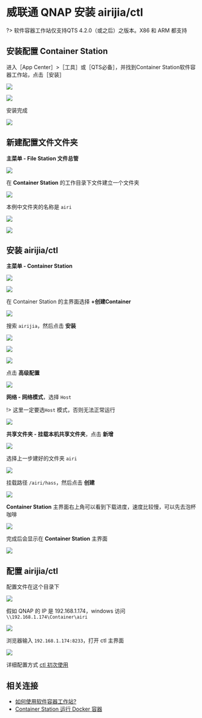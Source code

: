 # 威联通 QNAP 安装 airijia/ctl 

?> 软件容器工作站仅支持QTS 4.2.0（或之后）之版本。X86 和 ARM 都支持



## 安装配置 Container Station

进入［App Center］>［工具］或［QTS必备］，并找到Container Station软件容器工作站，点击［安装］

![](http://pic.airijia.com/doc/20181130165326.png)

![](http://pic.airijia.com/doc/20181130165418.png)

安装完成

![](http://pic.airijia.com/doc/20181130173821.png)






## 新建配置文件文件夹

**主菜单 - File Station 文件总管**

![](http://pic.airijia.com/doc/20181130180532.png)


在 **Container Station** 的工作目录下文件建立一个文件夹

![](http://pic.airijia.com/doc/20181130180802.png)

本例中文件夹的名称是 `airi`

![](http://pic.airijia.com/doc/20181130181017.png)

![](http://pic.airijia.com/doc/20181130181046.png)







## 安装 airijia/ctl


**主菜单 - Container Station**

![](http://pic.airijia.com/doc/20181130173806.png)


![](http://pic.airijia.com/doc/20181130173952.png)



在 Container Station 的主界面选择 **+创建Container**

![](http://pic.airijia.com/doc/20181130175709.png)

搜索 `airijia`，然后点击 **安装**


![](http://pic.airijia.com/doc/20181130175900.png)



![](http://pic.airijia.com/doc/20181130175948.png)


![](http://pic.airijia.com/doc/20181130180002.png)


点击 **高级配置**

![](http://pic.airijia.com/doc/20181130180140.png)


**网络 -  网络模式**，选择 `Host`

!> 这里一定要选`Host` 模式，否则无法正常运行

![](http://pic.airijia.com/doc/20181130180218.png)


**共享文件夹 - 挂载本机共享文件夹**，点击 **新增**

![](http://pic.airijia.com/doc/20181130180311.png)


选择上一步建好的文件夹 `airi`



![](http://pic.airijia.com/doc/20181130181126.png)


挂载路径 `/airi/hass`，然后点击 **创建**


![](http://pic.airijia.com/doc/20181130181437.png)


**Container Station** 主界面右上角可以看到下载进度，速度比较慢，可以先去泡杯咖啡

![](http://pic.airijia.com/doc/20181130181554.png)


完成后会显示在 **Container Station** 主界面

![](http://pic.airijia.com/doc/20181130182927.png)


## 配置 airijia/ctl



配置文件在这个目录下


![](http://pic.airijia.com/doc/20181130183106.png)



假如 QNAP 的 IP 是 192.168.1.174，windows 访问 `\\192.168.1.174\Container\airi`

![](http://pic.airijia.com/doc/20181130183422.png)




浏览器输入 `192.168.1.174:8233`，打开 ctl 主界面



![](http://pic.airijia.com/doc/20181130183329.png)


详细配置方式 [ctl 初次使用](ctl/init)



## 相关连接


- [如何使用软件容器工作站?](https://www.qnap.com/zh-cn/how-to/tutorial/article/%E5%A6%82%E4%BD%95%E4%BD%BF%E7%94%A8%E8%BD%AF%E4%BB%B6%E5%AE%B9%E5%99%A8%E5%B7%A5%E4%BD%9C%E7%AB%99/)
- [Container Station 运行 Docker 容器](http://einverne.github.io/post/2018/06/qnap-container-station.html)